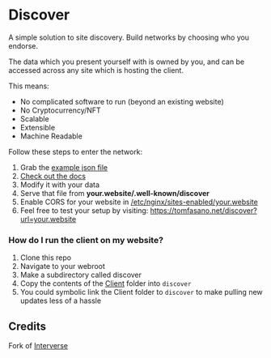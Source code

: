 # Discover

A simple solution to site discovery. Build networks by choosing who you endorse.

The data which you present yourself with is owned by you, and can be accessed across any site which is hosting the client.

This means:
* No complicated software to run (beyond an existing website)
* No Cryptocurrency/NFT
* Scalable
* Extensible
* Machine Readable

Follow these steps to enter the network:

1) Grab the [example json file](https://codeberg.org/onasaft/Discover/src/branch/master/.well-known/discover)
2) [Check out the docs](https://codeberg.org/onasaft/Discover/src/branch/master/Docs/README.md)
3) Modify it with your data
4) Serve that file from **your.website/.well-known/discover**
5) Enable CORS for your website in [/etc/nginx/sites-enabled/your.website](https://codeberg.org/onasaft/Discover/src/branch/master/Docs/Hosting/nginx.md)
6) Feel free to test your setup by visiting:
https://tomfasano.net/discover?url=your.website

### How do I run the client on my website?

1) Clone this repo
1) Navigate to your webroot
3) Make a subdirectory called discover
4) Copy the contents of the [Client](Client/) folder into `discover`
5) You could symbolic link the Client folder to `discover` to make pulling new updates less of a hassle

## Credits
Fork of [Interverse](https://codeberg.org/gabe/Interverse)
